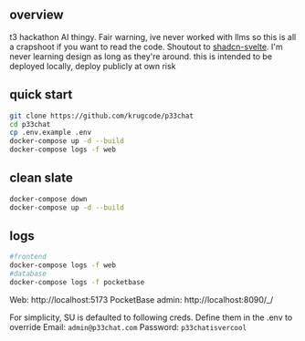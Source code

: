 ## overview

t3 hackathon AI thingy. Fair warning, ive never worked with llms so this is all a crapshoot if you want to read the code.
Shoutout to [shadcn-svelte](https://github.com/huntabyte/shadcn-svelte). I'm never learning design as long as they're around.
this is intended to be deployed locally, deploy publicly at own risk

## quick start

```bash
git clone https://github.com/krugcode/p33chat
cd p33chat
cp .env.example .env
docker-compose up -d --build
docker-compose logs -f web
```

## clean slate

```bash
docker-compose down
docker-compose up -d --build
```

## logs

```bash
#frontend
docker-compose logs -f web
#database
docker-compose logs -f pocketbase
```

Web: http://localhost:5173
PocketBase admin: http://localhost:8090/\_/

For simplicity, SU is defaulted to following creds. Define them in the .env to override
Email: `admin@p33chat.com`
Password: `p33chatisvercool`
